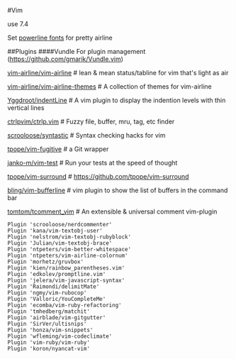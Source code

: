 #Vim

use 7.4

Set [powerline fonts](https://github.com/bling/vim-airline#integrating-with-powerline-fonts
) for pretty airline

##Plugins
####Vundle
For plugin management
(https://github.com/gmarik/Vundle.vim)

[vim-airline/vim-airline](https://github.com/vim-airline/vim-airline) # lean & mean status/tabline for vim that's light as air

[vim-airline/vim-airline-themes](https://github.com/vim-airline/vim-airline-themes) # A collection of themes for vim-airline

[Yggdroot/indentLine](https://github.com/Yggdroot/indentLine) # A vim plugin to display the indention levels with thin vertical lines

[ctrlpvim/ctrlp.vim](https://github.com/ctrlpvim/ctrlp.vim) # Fuzzy file, buffer, mru, tag, etc finder

[scrooloose/syntastic](https://github.com/scrooloose/syntastic) # Syntax checking hacks for vim

[tpope/vim-fugitive](https://github.com/tpope/vim-fugitive) # a Git wrapper

[janko-m/vim-test](https://github.com/janko-m/vim-test) # Run your tests at the speed of thought

[tpope/vim-surround](https://github.com/tpope/vim-surround) # https://github.com/tpope/vim-surround

[bling/vim-bufferline](https://github.com/bling/vim-bufferline) # vim plugin to show the list of buffers in the command bar

[tomtom/tcomment_vim](https://github.com/tomtom/tcomment_vim) # An extensible & universal comment vim-plugin
```
Plugin 'scrooloose/nerdcommenter'
Plugin 'kana/vim-textobj-user'
Plugin 'nelstrom/vim-textobj-rubyblock'
Plugin 'Julian/vim-textobj-brace'
Plugin 'ntpeters/vim-better-whitespace'
Plugin 'ntpeters/vim-airline-colornum'
Plugin 'morhetz/gruvbox'
Plugin 'kien/rainbow_parentheses.vim'
Plugin 'edkolev/promptline.vim'
Plugin 'jelera/vim-javascript-syntax'
Plugin 'Raimondi/delimitMate'
Plugin 'ngmy/vim-rubocop'
Plugin 'Valloric/YouCompleteMe'
Plugin 'ecomba/vim-ruby-refactoring'
Plugin 'tmhedberg/matchit'
Plugin 'airblade/vim-gitgutter'
Plugin 'SirVer/ultisnips'
Plugin 'honza/vim-snippets'
Plugin 'wfleming/vim-codeclimate'
Plugin 'vim-ruby/vim-ruby'
Plugin 'koron/nyancat-vim'
